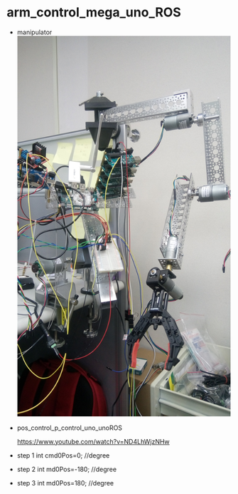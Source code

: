 # arm_control_mega_uno_ROS

* manipulator
![](https://github.com/ChingHengWang/arm_control_mega_uno_ROS/blob/master/pos_control_uno_noROS/DSC_0106.JPG)
 

* pos_control_p_control_uno_unoROS

  https://www.youtube.com/watch?v=ND4LhWjzNHw

* step 1
		int cmd0Pos=0; //degree
* step 2
		int md0Pos=-180; //degree
* step 3
		int md0Pos=180; //degree

